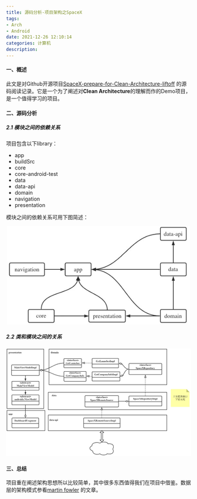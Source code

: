 ```yaml
---
title: 源码分析-项目架构之SpaceX
tags:
- Arch
- Android
date: 2021-12-26 12:10:14
categories: 计算机
description:
---
```



#### 一、概述

此文是对Github开源项目[SpaceX-prepare-for-Clean-Architecture-liftoff](https://github.com/ferPrieto/SpaceX-prepare-for-Clean-Architecture-liftoff) 的源码阅读记录。它是一个为了阐述对**Clean Architecture**的理解而作的Demo项目，是一个值得学习的项目。


#### 二、源码分析

##### 2.1 模块之间的依赖关系

项目包含以下library：
+ app
+ buildSrc
+ core
+ core-android-test
+ data
+ data-api
+ domain
+ navigation
+ presentation

模块之间的依赖关系可用下图简述：

<center>
    <img src="../images/android-source-spacex.jpeg" width="500"/>
</center>

##### 2.2 类和模块之间的关系

<center>
    <img src="../images/android-source-spacex-overview.jpeg" width="600"/>
</center>


#### 三、总结

项目重在阐述架构思想所以比较简单，其中很多东西值得我们在项目中借鉴。数据层的架构模式参看[martin fowler](https://martinfowler.com/bliki/PresentationDomainDataLayering.html) 的文章。